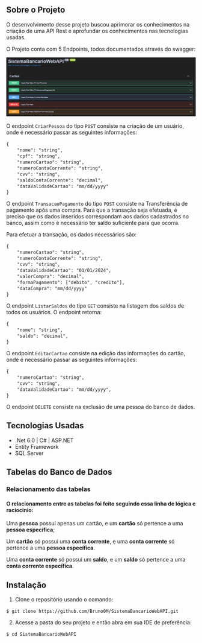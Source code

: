 ## Sobre o Projeto
O desenvolvimento desse projeto buscou aprimorar os conhecimentos na criação de uma API Rest e aprofundar os conhecimentos nas tecnologias usadas.

O Projeto conta com 5 Endpoints, todos documentados através do swagger:

![alt text](image.png)

O endpoint `CriarPessoa` do tipo `POST` consiste na criação de um usuário, onde é necessário passar as seguintes informações:
```
{
    "nome": "string",
    "cpf": "string",
    "numeroCartao": "string",
    "numeroContaCorrente": "string",
    "cvv": "string",
    "saldoContaCorrente": "decimal",
    "dataValidadeCartao": "mm/dd/yyyy"
}
```

O endpoint `TransacaoPagamento` do tipo `POST` consiste na Transferência de pagamento após uma compra. Para que a transação seja efetuada, é preciso que os dados inseridos correspondam aos dados cadastrados no banco, assim como é necessário ter saldo suficiente para que ocorra.

 Para efetuar a transação, os dados necessários são:
```
{
    "numeroCartao": "string",
    "numeroContaCorrente": "string",
    "cvv": "string",
    "dataValidadeCartao": "01/01/2024",
    "valorCompra": "decimal",
    "formaPagamento": ["debito", "credito"],
    "dataCompra": "mm/dd/yyyy"
}
```

O endpoint `ListarSaldos` do tipo `GET` consiste na listagem dos saldos de todos os usuários. O endpoint retorna:

```
{
    "nome": "string",
    "saldo": "decimal",
}
```

O endpoint `EditarCartao` consiste na edição das informações do cartão, onde é necessário passar as seguintes informações:

```
{
    "numeroCartao": "string",
    "cvv": "string",
    "dataValidadeCartao": "mm/dd/yyyy",
}
```

O endpoint `DELETE` consiste na exclusão de uma pessoa do banco de dados.


## Tecnologias Usadas
* .Net 6.0 | C# | ASP.NET
* Entity Framework
* SQL Server

## Tabelas do Banco de Dados

### Relacionamento das tabelas
#### O relacionamento entre as tabelas foi feito seguindo essa linha de lógica e raciocinio: 

Uma **pessoa** possui apenas um cartão, e um **cartão** só pertence a uma **pessoa específica**;

Um **cartão** só possui uma **conta corrente**, e uma **conta corrente** só pertence a uma **pessoa específica**.

Uma **conta corrente** só possui um **saldo**, e um **saldo** só pertence a uma **conta corrente específica**.



## Instalação
1. Clone o repositório usando o comando:
```
$ git clone https://github.com/Bruno0M/SistemaBancarioWebAPI.git
````

2. Acesse a pasta do seu projeto e então abra em sua IDE de preferência:
```
$ cd SistemaBancarioWebAPI
```